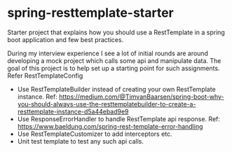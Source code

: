 # spring-resttemplate-starter
Starter project that explains how you should use a RestTemplate in a  spring boot application and few best practices.

During my interview experience I see a lot of initial rounds are around developing a mock project which calls some api and manipulate data.
The goal of this project is to help set up a starting point for such assignments. 
Refer RestTemplateConfig
* Use RestTemplateBuilder instead of creating your own RestTemplate instance. Ref: https://medium.com/@TimvanBaarsen/spring-boot-why-you-should-always-use-the-resttemplatebuilder-to-create-a-resttemplate-instance-d5a44ebad9e9
* Use ResponseErrorHandler to handle RestTemplate api response. Ref: https://www.baeldung.com/spring-rest-template-error-handling
* Use RestTemplateCustomizer to add interceptors etc.
* Unit test template to test any such api calls.
